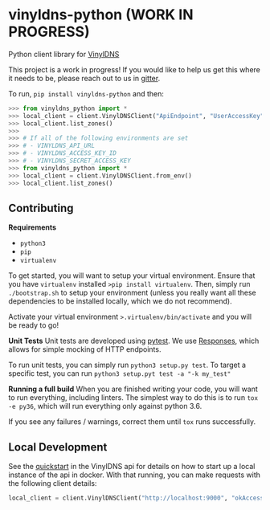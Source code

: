 # vinyldns-python (WORK IN PROGRESS)

Python client library for [VinylDNS](https://www.vinyldns.io/)

This project is a work in progress! If you would like to help us get this where it needs to be,
please reach out to us in [gitter](https://gitter.im/vinyldns/Lobby).

To run, `pip install vinyldns-python` and then:

```python
>>> from vinyldns_python import *
>>> local_client = client.VinylDNSClient("ApiEndpoint", "UserAccessKey", "UserSecretKey")
>>> local_client.list_zones()
>>>
>>> # If all of the following environments are set
>>> # - VINYLDNS_API_URL
>>> # - VINYLDNS_ACCESS_KEY_ID
>>> # - VINYLDNS_SECRET_ACCESS_KEY
>>> from vinyldns_python import *
>>> local_client = client.VinylDNSClient.from_env()
>>> local_client.list_zones()
```

## Contributing

**Requirements**

* `python3`
* `pip`
* `virtualenv`

To get started, you will want to setup your virtual environment.  Ensure that you have `virtualenv`
installed `>pip install virtualenv`.  Then, simply run `./bootstrap.sh` to setup your environment (unless
you really want all these dependencies to be installed locally, which we do not recommend).

Activate your virtual environment `>.virtualenv/bin/activate` and you will be ready to go!

**Unit Tests**
Unit tests are developed using [pytest](https://docs.pytest.org/en/latest/).  We use
[Responses](https://github.com/getsentry/responses), which allows for simple mocking of HTTP endpoints.

To run unit tests, you can simply run `python3 setup.py test`.  To target a specific test, you can
run `python3 setup.pyt test -a "-k my_test"`

**Running a full build**
When you are finished writing your code, you will want to run everything, including linters.  The
simplest way to do this is to run `tox -e py36`, which will run everything only against python 3.6.

If you see any failures / warnings, correct them until `tox` runs successfully.

## Local Development
See the [quickstart](https://github.com/vinyldns/vinyldns/blob/master/README.md#quickstart) in the
VinylDNS api for details on how to start up a local instance of the api in docker. With that
running, you can make requests with the following client details:
```python
local_client = client.VinylDNSClient("http://localhost:9000", "okAccessKey", "okSecretKey")
``` 
